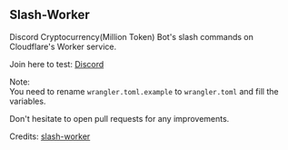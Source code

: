 ## Slash-Worker

Discord Cryptocurrency(Million Token) Bot's slash commands on Cloudflare's Worker service.

Join here to test: <a href="">Discord</a>

Note:
<br>
You need to rename ``wrangler.toml.example`` to ``wrangler.toml`` and fill the variables.

Don't hesitate to open pull requests for any improvements.


Credits: <a href="https://github.com/A5rocks/slash-worker">slash-worker</a>